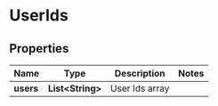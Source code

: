 
# UserIds

## Properties
Name | Type | Description | Notes
------------ | ------------- | ------------- | -------------
**users** | **List&lt;String&gt;** | User Ids array | 



